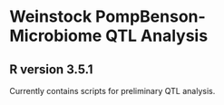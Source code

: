# Weinstock PompBenson-Microbiome QTL Analysis

## R version 3.5.1



Currently contains scripts for preliminary QTL analysis. 
